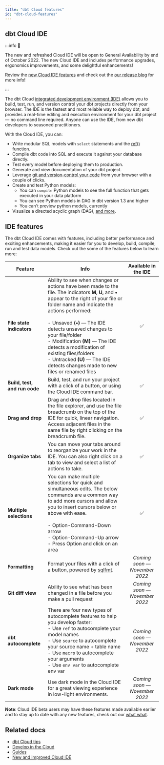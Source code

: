 ```yaml
---
title: "dbt Cloud features"
id: "dbt-cloud-features"
---
```



## dbt Cloud IDE

:::info 📌

The new and refreshed Cloud IDE will be open to General Availability by end of October 2022. The new Cloud IDE and includes performance upgrades, ergonomics improvements, and some delightful enhancements! 

Review the [new Cloud IDE features](#ide-features) and check out the [our release blog](www.getdbt.com/blog/new-improved-cloud-ide) for more info!

:::

The dbt Cloud [integrated development environment (IDE)](/docs/get-started/develop-in-the-cloud) allows you to build, test, run, and version control your dbt projects directly from your browser. The IDE is the fastest and most reliable way to deploy dbt, and provides a real-time editing and execution environment for your dbt project &mdash; no command line required.  Anyone can use the IDE, from new dbt developers to seasoned practitioners.

With the Cloud IDE, you can:

- Write modular SQL models with `select` statements and the [ref()](/reference/dbt-jinja-functions/ref) function.
- Compile dbt code into SQL and execute it against your database directly.
- Test every model before deploying them to production.
- Generate and view documentation of your dbt project.
- Leverage [git and version-control your code](/docs/collaborate/git/version-control-basics) from your browser with a couple of clicks.
- Create and test Python models:
    * You can `compile` Python models to see the full function that gets executed in your data platform
    * You can see Python models in DAG in dbt version 1.3 and higher
    * You can't preview python models, currently
- Visualize a directed acyclic graph (DAG), [and more](/docs/get-started/dbt-cloud-tips).

## IDE features
The dbt Cloud IDE comes with features, including better performance and exciting enhancements, making it easier for you to develop, build, compile, run and test data models. Check out the some of the features below to learn more:


| Feature  |  Info | Available in the IDE  |
|---|---|:---:|
| **File state indicators**  |  Ability to see when changes or actions have been made to the file. The indicators **M, U,** and **•** appear to the right of your file or folder name and indicate the actions performed: <br /> <br /> - Unsaved **(•)** &mdash; The IDE detects unsaved changes to your file/folder<br /> - Modification **(M)** &mdash; The IDE detects a modification of existing files/folders<br /> - Untracked **(U)** &mdash; The IDE detects changes made to new files or renamed files | ✅ |
| **Build, test, and run code**  | Build, test, and run your project with a click of a button, or using the Cloud IDE command bar.  | ✅ |
| **Drag and drop**  | Drag and drop files located in the file explorer, and use the file breadcrumb on the top of the IDE for quick, linear navigation. Access adjacent files in the same file by right clicking on the breadcrumb file.  | ✅ |
| **Organize tabs**  | You can move your tabs around to reorganize your work in the IDE. You can also right click on a tab to view and select a list of actions to take.  | ✅  |
| **Multiple selections**  | You can make multiple selections for quick and simultaneous edits. The below commands are a common way to add more cursors and allow you to insert cursors below or above with ease.<br /><br /> - Option-Command-Down arrow<br /> - Option-Command-Up arrow<br /> - Press Option and click on an area  |  ✅ |
| **Formatting** | Format your files with a click of a button, powered by [sqlfmt](http://sqlfmt.com/). | _Coming soon &mdash; November 2022_  |
| **Git diff view**  | Ability to see what has been changed in a file before you make a pull request  | _Coming soon &mdash; November 2022_  |
| **dbt autocomplete**  |  There are four new types of autocomplete features to help you develop faster:<br />  - Use `ref` to autocomplete your model names<br /> - Use `source` to autocomplete your source name + table name<br /> - Use `macro` to autocomplete your arguments<br /> - Use `env var` to autocomplete env var  |  _Coming soon &mdash; November 2022_   |
| **Dark mode**  | Use dark mode in the Cloud IDE for a great viewing experience in low-light environments. | _Coming soon &mdash; November 2022_    |

**Note**: Cloud IDE beta users may have these features made available earlier and to stay up to date with any new features, check out our [what what](URL).



## Related docs
- [dbt Cloud tips](/docs/get-started/dbt-cloud-tips)
- [Develop in the Cloud](docs/get-started/develop-in-the-cloud)
- [Guides](/docs/get-started/getting-started/overview)
- [New and improved Cloud IDE](www.getdbt.com/blog/new-improved-cloud-ide)
